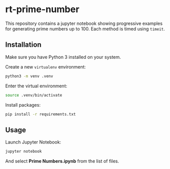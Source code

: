 # rt-prime-number

This repository contains a jupyter notebook showing progressive examples for generating prime numbers up to 100. Each method is timed using `timeit`.

## Installation

Make sure you have Python 3 installed on your system.

Create a new `virtualenv` environment:

```bash
python3 -m venv .venv
```

Enter the virtual environment:

```bash
source .venv/bin/activate
```

Install packages:

```bash
pip install -r requirements.txt
```

## Usage

Launch Jupyter Notebook:

```bash
jupyter notebook
```

And select **Prime Numbers.ipynb** from the list of files.
